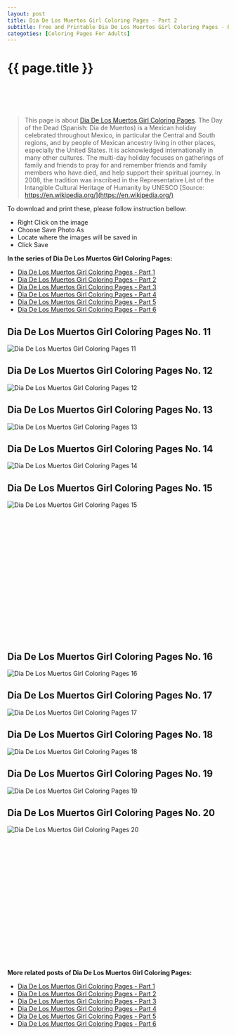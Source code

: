 ```yaml
---
layout: post
title: Dia De Los Muertos Girl Coloring Pages - Part 2
subtitle: Free and Printable Dia De Los Muertos Girl Coloring Pages - Part 2
categoties: [Coloring Pages For Adults]
---
```

{{ page.title }}
================
<script async src="//pagead2.googlesyndication.com/pagead/js/adsbygoogle.js"></script><!-- UnderTitleAds --> <ins class="adsbygoogle" style="display:inline-block;width:468px;height:60px" data-ad-client="ca-pub-6753140515841889" data-ad-slot="4010138290"></ins><script> (adsbygoogle = window.adsbygoogle || []).push({}); </script>

> This page is about [Dia De Los Muertos Girl Coloring Pages](https://freecoloringpages.github.io/). The Day of the Dead (Spanish: Dia de Muertos) is a Mexican holiday celebrated throughout Mexico, in particular the Central and South regions, and by people of Mexican ancestry living in other places, especially the United States. It is acknowledged internationally in many other cultures. The multi-day holiday focuses on gatherings of family and friends to pray for and remember friends and family members who have died, and help support their spiritual journey. In 2008, the tradition was inscribed in the Representative List of the Intangible Cultural Heritage of Humanity by UNESCO [Source: https://en.wikipedia.org/](https://en.wikipedia.org/)

To download and print these, please follow instruction bellow:
* Right Click on the image 
* Choose Save Photo As 
* Locate where the images will be saved in 
* Click Save

**In the series of Dia De Los Muertos Girl Coloring Pages:**

* [Dia De Los Muertos Girl Coloring Pages - Part 1](https://freecoloringpages.github.io/2017/12/04/Dia-De-Los-Muertos-Girl-Coloring-Pages-part-1.html)
* [Dia De Los Muertos Girl Coloring Pages - Part 2](https://freecoloringpages.github.io/2017/12/04/Dia-De-Los-Muertos-Girl-Coloring-Pages-part-2.html)
* [Dia De Los Muertos Girl Coloring Pages - Part 3](https://freecoloringpages.github.io/2017/12/04/Dia-De-Los-Muertos-Girl-Coloring-Pages-part-3.html)
* [Dia De Los Muertos Girl Coloring Pages - Part 4](https://freecoloringpages.github.io/2017/12/04/Dia-De-Los-Muertos-Girl-Coloring-Pages-part-4.html)
* [Dia De Los Muertos Girl Coloring Pages - Part 5](https://freecoloringpages.github.io/2017/12/04/Dia-De-Los-Muertos-Girl-Coloring-Pages-part-5.html)
* [Dia De Los Muertos Girl Coloring Pages - Part 6](https://freecoloringpages.github.io/2017/12/04/Dia-De-Los-Muertos-Girl-Coloring-Pages-part-6.html)

## Dia De Los Muertos Girl Coloring Pages No. 11
![Dia De Los Muertos Girl Coloring Pages 11](https://freecoloringpages.github.io/img3/Dia-De-Los-Muertos-Girl-Coloring-Pages%20(11).jpg "Dia De Los Muertos Girl Coloring Pages 11")

## Dia De Los Muertos Girl Coloring Pages No. 12
![Dia De Los Muertos Girl Coloring Pages 12](https://freecoloringpages.github.io/img3/Dia-De-Los-Muertos-Girl-Coloring-Pages%20(12).jpg "Dia De Los Muertos Girl Coloring Pages 12")

## Dia De Los Muertos Girl Coloring Pages No. 13
![Dia De Los Muertos Girl Coloring Pages 13](https://freecoloringpages.github.io/img3/Dia-De-Los-Muertos-Girl-Coloring-Pages%20(13).jpg "Dia De Los Muertos Girl Coloring Pages 13")

## Dia De Los Muertos Girl Coloring Pages No. 14
![Dia De Los Muertos Girl Coloring Pages 14](https://freecoloringpages.github.io/img3/Dia-De-Los-Muertos-Girl-Coloring-Pages%20(14).jpg "Dia De Los Muertos Girl Coloring Pages 14")

## Dia De Los Muertos Girl Coloring Pages No. 15
![Dia De Los Muertos Girl Coloring Pages 15](https://freecoloringpages.github.io/img3/Dia-De-Los-Muertos-Girl-Coloring-Pages%20(15).jpg "Dia De Los Muertos Girl Coloring Pages 15")

<script async src="//pagead2.googlesyndication.com/pagead/js/adsbygoogle.js"></script><!-- Texxtonly --><ins class="adsbygoogle" style="display:inline-block;width:336px;height:280px" data-ad-client="ca-pub-6753140515841889" data-ad-slot="3207852233"></ins><script>(adsbygoogle = window.adsbygoogle || []).push({}); </script>

## Dia De Los Muertos Girl Coloring Pages No. 16
![Dia De Los Muertos Girl Coloring Pages 16](https://freecoloringpages.github.io/img3/Dia-De-Los-Muertos-Girl-Coloring-Pages%20(16).jpg "Dia De Los Muertos Girl Coloring Pages 16")

## Dia De Los Muertos Girl Coloring Pages No. 17
![Dia De Los Muertos Girl Coloring Pages 17](https://freecoloringpages.github.io/img3/Dia-De-Los-Muertos-Girl-Coloring-Pages%20(17).jpg "Dia De Los Muertos Girl Coloring Pages 17")

## Dia De Los Muertos Girl Coloring Pages No. 18
![Dia De Los Muertos Girl Coloring Pages 18](https://freecoloringpages.github.io/img3/Dia-De-Los-Muertos-Girl-Coloring-Pages%20(18).jpg "Dia De Los Muertos Girl Coloring Pages 18")

## Dia De Los Muertos Girl Coloring Pages No. 19
![Dia De Los Muertos Girl Coloring Pages 19](https://freecoloringpages.github.io/img3/Dia-De-Los-Muertos-Girl-Coloring-Pages%20(19).jpg "Dia De Los Muertos Girl Coloring Pages 19")

## Dia De Los Muertos Girl Coloring Pages No. 20
![Dia De Los Muertos Girl Coloring Pages 20](https://freecoloringpages.github.io/img3/Dia-De-Los-Muertos-Girl-Coloring-Pages%20(20).jpg "Dia De Los Muertos Girl Coloring Pages 20")

<script async src="//pagead2.googlesyndication.com/pagead/js/adsbygoogle.js"></script><!-- Texxtonly --><ins class="adsbygoogle" style="display:inline-block;width:336px;height:280px" data-ad-client="ca-pub-6753140515841889" data-ad-slot="3207852233"></ins><script>(adsbygoogle = window.adsbygoogle || []).push({}); </script>

**More related posts of Dia De Los Muertos Girl Coloring Pages:**

* [Dia De Los Muertos Girl Coloring Pages - Part 1](https://freecoloringpages.github.io/2017/12/04/Dia-De-Los-Muertos-Girl-Coloring-Pages-part-1.html)
* [Dia De Los Muertos Girl Coloring Pages - Part 2](https://freecoloringpages.github.io/2017/12/04/Dia-De-Los-Muertos-Girl-Coloring-Pages-part-2.html)
* [Dia De Los Muertos Girl Coloring Pages - Part 3](https://freecoloringpages.github.io/2017/12/04/Dia-De-Los-Muertos-Girl-Coloring-Pages-part-3.html)
* [Dia De Los Muertos Girl Coloring Pages - Part 4](https://freecoloringpages.github.io/2017/12/04/Dia-De-Los-Muertos-Girl-Coloring-Pages-part-4.html)
* [Dia De Los Muertos Girl Coloring Pages - Part 5](https://freecoloringpages.github.io/2017/12/04/Dia-De-Los-Muertos-Girl-Coloring-Pages-part-5.html)
* [Dia De Los Muertos Girl Coloring Pages - Part 6](https://freecoloringpages.github.io/2017/12/04/Dia-De-Los-Muertos-Girl-Coloring-Pages-part-6.html)

